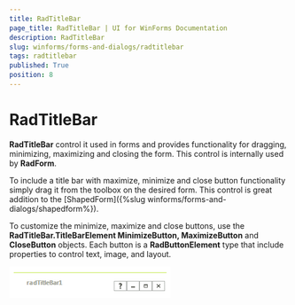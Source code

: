 ```yaml
---
title: RadTitleBar
page_title: RadTitleBar | UI for WinForms Documentation
description: RadTitleBar
slug: winforms/forms-and-dialogs/radtitlebar
tags: radtitlebar
published: True
position: 8
---
```


# RadTitleBar



__RadTitleBar__ control it used in forms and provides functionality
    	for dragging, minimizing, maximizing and closing the form. This control is internally used by 
    	__RadForm__.
    

To include a title bar with maximize, minimize and close button functionality 
      	simply drag it from the toolbox on the desired form. This control is great addition to the
      	[ShapedForm]({%slug winforms/forms-and-dialogs/shapedform%}).
      	

To customize the minimize, maximize and close buttons, use the 
      		__RadTitleBar.TitleBarElement MinimizeButton, MaximizeButton__ and
      		__CloseButton__ objects. Each button is a 
      		__RadButtonElement__ type that include properties to control text,
      		image, and layout.

![forms-and-dialogs-radtitlebar-overview 001](images/forms-and-dialogs-radtitlebar-overview001.png)
